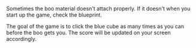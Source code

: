 Sometimes the boo material doesn't attach properly. If it doesn't when
you start up the game, check the blueprint.

The goal of the game is to click the blue cube as many times as you can 
before the boo gets you. The score will be updated on your screen accordingly.
